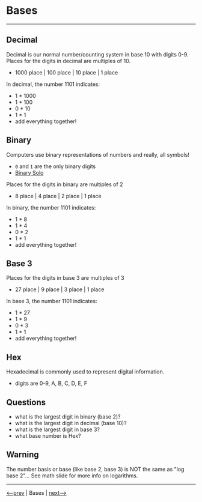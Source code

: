 # Bases

---

## Decimal

Decimal is our normal number/counting system in base 10 with digits 0-9. Places for the digits in
decimal are multiples of 10.

- 1000 place | 100 place | 10 place | 1 place

In decimal, the number 1101 indicates:

- 1 * 1000
- 1 * 100
- 0 * 10
- 1 * 1
- add everything together!

## Binary

Computers use binary representations of numbers and really, all symbols!

- `0` and `1` are the only binary digits
- [Binary Solo](https://docs.google.com/presentation/d/106-7jqreOpa_cDKEp-1g5BMoANwMnRBejTjEIE6qxOM/preview?rm=minimal&slide=2)

Places for the digits in binary are multiples of 2

- 8 place | 4 place | 2 place | 1 place

In binary, the number 1101 indicates:

- 1 * 8
- 1 * 4
- 0 * 2
- 1 * 1
- add everything together!

## Base 3

Places for the digits in base 3 are multiples of 3

- 27 place | 9 place | 3 place | 1 place

In base 3, the number 1101 indicates:

- 1 * 27
- 1 * 9
- 0 * 3
- 1 * 1
- add everything together!

## Hex

Hexadecimal is commonly used to represent digital information.

- digits are 0-9, A, B, C, D, E, F

## Questions

- what is the largest digit in binary (base 2)?
- what is the largest digit in decimal (base 10)?
- what is the largest digit in base 3?
- what base number is Hex?

## Warning

The number basis or base (like base 2, base 3) is NOT the same as "log base 2"...
See math slide for more info on logarithms.

---

[<--prev](./math.md) | Bases | [next-->](../activity-jeopardy/board.md)
